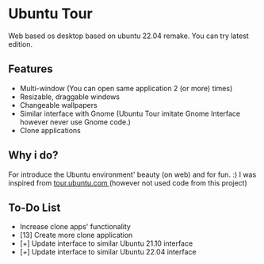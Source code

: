 # Ubuntu Tour

Web based os desktop based on ubuntu 22.04 remake. You can try latest edition.
## Features

* Multi-window (You can open same application 2 (or more) times)
* Resizable, draggable windows
* Changeable wallpapers
* Similar interface with Gnome (Ubuntu Tour imitate Gnome Interface however never use Gnome code.)
* Clone applications

## Why i do?

For introduce the Ubuntu environment' beauty (on web) and for fun. :) I was inspired from [tour.ubuntu.com
](https://github.com/canonical-web-and-design/tour.ubuntu.com) (however not used code from this project)

## To-Do List

* Increase clone apps' functionality
* [13] Create more clone application
* [+] Update interface to similar Ubuntu 21.10 interface
* [+] Update interface to similar Ubuntu 22.04 interface

